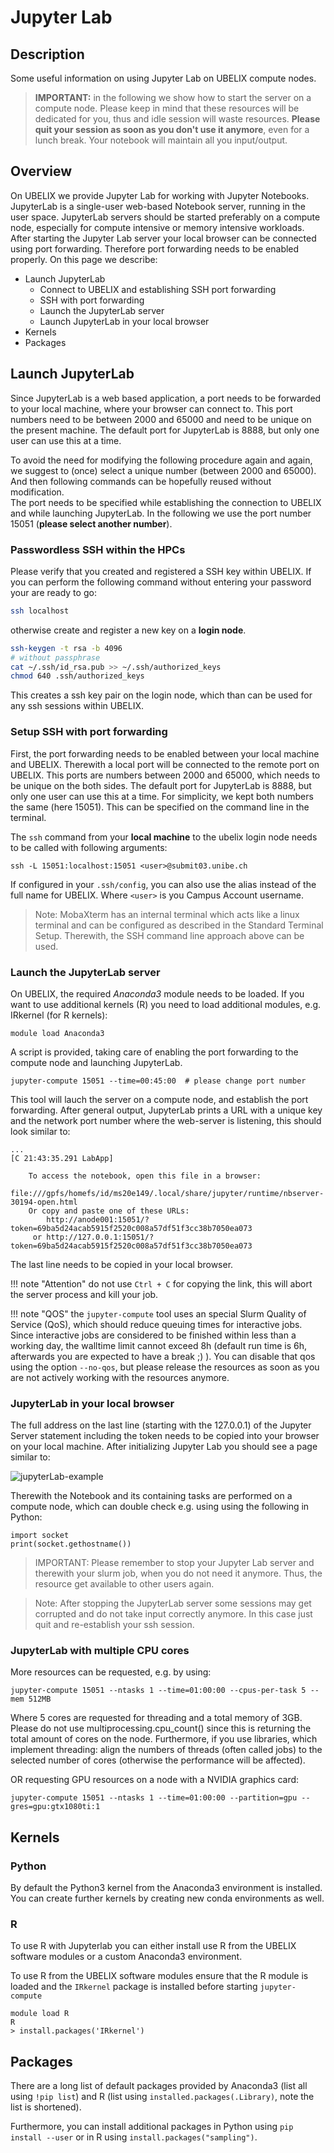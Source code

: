 # Jupyter Lab

## Description

Some useful information on using Jupyter Lab on UBELIX compute nodes.  

> **IMPORTANT:** in the following we show how to start the server on a compute node. 
> Please keep in mind that these resources will be dedicated for you, thus and idle session will waste resources. 
> **Please quit your session as soon as you don't use it anymore**, even for a lunch break. Your notebook will maintain all you input/output.

## Overview

On UBELIX we provide Jupyter Lab for working with Jupyter Notebooks. 
JupyterLab is a single-user web-based Notebook server, running in the user space. 
JupyterLab servers should be started preferably on a compute node, especially for compute intensive or memory intensive workloads. 
After starting the Jupyter Lab server your local browser can be connected using port forwarding. Therefore port forwarding needs to be enabled properly. 
On this page we describe:

* Launch JupyterLab
    * Connect to UBELIX and establishing SSH port forwarding 
    * SSH with port forwarding
    * Launch the JupyterLab server
    * Launch JupyterLab in your local browser
* Kernels
* Packages

## Launch JupyterLab

Since JupyterLab is a web based application, a port needs to be forwarded to your local machine, where your browser can connect to. 
This port numbers need to be between 2000 and 65000 and need to be unique on the present machine. 
The default port for JupyterLab is 8888, but only one user can use this at a time.

To avoid the need for modifying the following procedure again and again, we suggest to (once) select a unique number (between 2000 and 65000). And then following commands can be hopefully reused without modification.  
The port needs to be specified while establishing the connection to UBELIX and while launching JupyterLab. In the following we use the port number 15051 (**please select another number**).

### Passwordless SSH within the HPCs

Please verify that you created and registered a SSH key within UBELIX. If you can perform the following command without entering your password your are ready to go:
```Bash
ssh localhost
```
otherwise create and register a new key on a **login node**.
```Bash
ssh-keygen -t rsa -b 4096
# without passphrase
cat ~/.ssh/id_rsa.pub >> ~/.ssh/authorized_keys
chmod 640 .ssh/authorized_keys
```
This creates a ssh key pair on the login node, which than can be used for any ssh sessions within UBELIX. 

### Setup SSH with port forwarding

First, the port forwarding needs to be enabled between your local machine and UBELIX. Therewith a local port will be connected to the remote port on UBELIX. This ports are numbers between 2000 and 65000, which needs to be unique on the both sides. The default port for JupyterLab is 8888, but only one user can use this at a time. For simplicity, we kept both numbers the same (here 15051). This can be specified on the command line in the terminal.

The ```ssh``` command from your **local machine** to the ubelix login node  needs to be called with following arguments:

```
ssh -L 15051:localhost:15051 <user>@submit03.unibe.ch
```
If configured in your ```.ssh/config```, you can also use the alias instead of the full name for UBELIX. Where `<user>` is you Campus Account username.

> Note: MobaXterm has an internal terminal which acts like a linux terminal and can be configured as described in the Standard Terminal Setup. Therewith, the SSH command line approach above can be used.

### Launch the JupyterLab server

On UBELIX, the required *Anaconda3* module needs to be loaded. If you want to use additional kernels (R) you need to load additional modules, e.g. IRkernel (for R kernels):

```
module load Anaconda3
```

A script is provided, taking care of enabling the port forwarding to the compute node and launching JupyterLab. 

```
jupyter-compute 15051 --time=00:45:00  # please change port number
```
This tool will lauch the server on a compute node, and establish the port forwarding.
After general output, JupyterLab prints a URL with a unique key and the network port number where the web-server is listening, this should look similar to:

```
...
[C 21:43:35.291 LabApp]

    To access the notebook, open this file in a browser:
        file:///gpfs/homefs/id/ms20e149/.local/share/jupyter/runtime/nbserver-30194-open.html
    Or copy and paste one of these URLs:
        http://anode001:15051/?token=69ba5d24acab5915f2520c008a57df51f3cc38b7050ea073
     or http://127.0.0.1:15051/?token=69ba5d24acab5915f2520c008a57df51f3cc38b7050ea073
```

The last line needs to be copied in your local browser.

!!! note "Attention"
    do not use `Ctrl + C` for copying the link, this will abort the server process and kill your job. 

!!! note "QOS"
    the `jupyter-compute` tool uses an special Slurm Quality of Service (QoS), which should reduce queuing times for interactive jobs. 
    Since interactive jobs are considered to be finished within less than a working day, the walltime limit cannot exceed 8h (default run time is 6h, afterwards you are expected to have a break ;) ). 
    You can disable that qos using the option `--no-qos`, but please release the resources as soon as you are not actively working with the resources anymore.

### JupyterLab in your local browser
The full address on the last line (starting with the 127.0.0.1) of the Jupyter Server statement including the token needs to be copied into your browser on your local machine. 
After initializing Jupyter Lab you should see a page similar to:

![jupyterLab-example](../images/jupyterLab-example.png "JupyterLab Example")

Therewith the Notebook and its containing tasks are performed on a compute node, which can double check e.g. using using the following in Python:

```
import socket
print(socket.gethostname())
```

> IMPORTANT: Please remember to stop your Jupyter Lab server and therewith your slurm job, when you do not need it anymore. Thus, the resource get available to other users again. 

> Note: After stopping the JupyterLab server some sessions may get corrupted and do not take input correctly anymore. In this case just quit and re-establish your ssh session.

### JupyterLab with multiple CPU cores

More resources can be requested, e.g. by using:

```
jupyter-compute 15051 --ntasks 1 --time=01:00:00 --cpus-per-task 5 --mem 512MB
```
Where 5 cores are requested for threading and a total memory of 3GB. 
Please do not use multiprocessing.cpu_count() since this is returning the total amount of cores on the node. 
Furthermore, if you use libraries, which implement threading: align the numbers of threads (often called jobs) to the selected number of cores (otherwise the performance will be affected).

OR requesting GPU resources on a node with a NVIDIA graphics card:
```
jupyter-compute 15051 --ntasks 1 --time=01:00:00 --partition=gpu --gres=gpu:gtx1080ti:1
```

## Kernels

### Python

By default the Python3 kernel from the Anaconda3 environment is installed. You
can create further kernels by creating new conda environments as well.

### R

To use R with Jupyterlab you can either install use R from the UBELIX software modules or a
custom Anaconda3 environment.

To use R from the UBELIX software modules ensure that the R module is loaded and
the `IRkernel` package is installed before starting `jupyter-compute`

```
module load R
R
> install.packages('IRkernel')
```

## Packages

There are a long list of default packages provided by Anaconda3 (list all using `!pip list`) and R (list using `installed.packages(.Library)`, note the list is shortened). 

Furthermore, you can install additional packages in Python using `pip install --user` or in R using `install.packages("sampling")`. 
